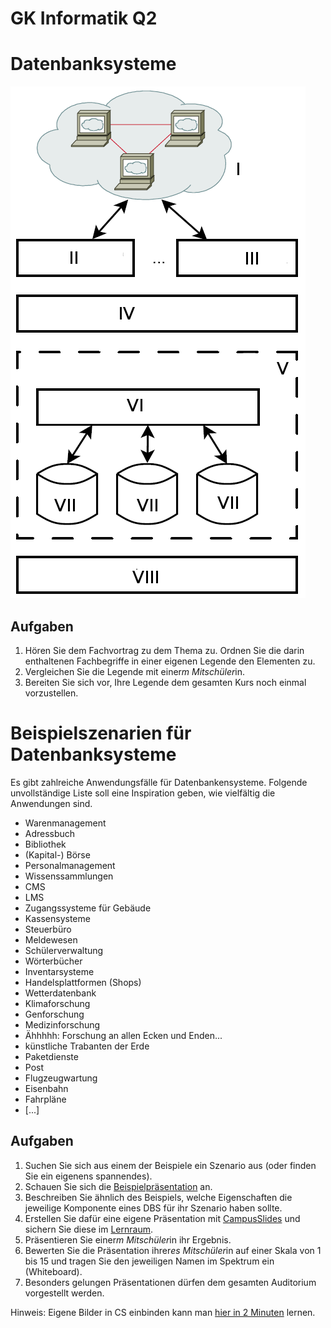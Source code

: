 GK Informatik Q2
===

# Datenbanksysteme

![Übersicht über DBS](06_Datenbanken_DBMS_Uebersicht.png)

## Aufgaben

1. Hören Sie dem Fachvortrag zu dem Thema zu. Ordnen Sie die darin enthaltenen Fachbegriffe in einer eigenen Legende den Elementen zu.
2. Vergleichen Sie die Legende mit einer*m Mitschüler*in.
3. Bereiten Sie sich vor, Ihre Legende dem gesamten Kurs noch einmal vorzustellen.

# Beispielszenarien für Datenbanksysteme

Es gibt zahlreiche Anwendungsfälle für Datenbankensysteme. Folgende unvollständige Liste soll eine Inspiration geben, wie vielfältig die Anwendungen sind.

* Warenmanagement
* Adressbuch
* Bibliothek
* (Kapital-) Börse
* Personalmanagement
* Wissenssammlungen
* CMS
* LMS
* Zugangssysteme für Gebäude
* Kassensysteme
* Steuerbüro
* Meldewesen
* Schülerverwaltung
* Wörterbücher
* Inventarsysteme
* Handelsplattformen (Shops)
* Wetterdatenbank
* Klimaforschung
* Genforschung
* Medizinforschung
* Ähhhhh: Forschung an allen Ecken und Enden...
* künstliche Trabanten der Erde
* Paketdienste
* Post
* Flugzeugwartung
* Eisenbahn
* Fahrpläne
* [...]

## Aufgaben

1. Suchen Sie sich aus einem der Beispiele ein Szenario aus (oder finden Sie ein eigenens spannendes).
1. Schauen Sie sich die [Beispielpräsentation](06_dbs_beispielszenario_Sensornetz.slides.md) an.
2. Beschreiben Sie ähnlich des Beispiels, welche Eigenschaften die jeweilige Komponente eines DBS für ihr Szenario haben sollte.
1. Erstellen Sie dafür eine eigene Präsentation mit [CampusSlides](https://gcm.schule/slides/) und sichern Sie diese im [Lernraum](https://www.lernraum-berlin.de/v1/course/view.php?id=41586).
1. Präsentieren Sie einer*m Mitschüler*in ihr Ergebnis.
1. Bewerten Sie die Präsentation ihrer*es Mitschüler*in auf einer Skala von 1 bis 15 und tragen Sie den jeweiligen Namen im Spektrum ein (Whiteboard).
1. Besonders gelungen Präsentationen dürfen dem gesamten Auditorium vorgestellt werden.

Hinweis: Eigene Bilder in CS einbinden kann man [hier in 2 Minuten](https://www.youtube.com/watch?v=G9b501I_rjs) lernen.
